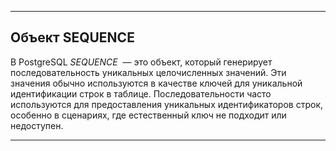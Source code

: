 ***
## Объект SEQUENCE

В PostgreSQL *SEQUENCE*  — это объект, который генерирует последовательность уникальных целочисленных значений. Эти значения обычно используются в качестве ключей для уникальной идентификации строк в таблице. Последовательности часто используются для предоставления уникальных идентификаторов строк, особенно в сценариях, где естественный ключ не подходит или недоступен.

***


